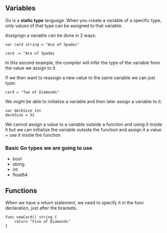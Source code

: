 ## Variables

Go is a **static type** language. When you create a variable of a specific type, only values of that type can be assigned to that variable. <br>

Assignign a variable can be done in 2 ways:

```
var card string = "Ace of Spades"
```

```
card := "Ace of Spades
```

In this second example, the compiler will infer the type of the variable from the value we assign to it. <br>

If we then want to reassign a new value to the same variable we can just type:

```
card = "Two of Diamonds"
```

We might be able to initialize a variable and then later assign a variable to it:

```
var deckSize int
deckSize = 52
```

We cannot assign a value to a variable outside a function and using it inside it but we can initialize the variable outside the function and assign it a value + use it inside the function.

### Basic Go types we are going to use

- bool
- string
- int
- float64

## Functions

When we have a return statement, we need to specify it in the func declaration, just after the brackets.

```
func newCard() string {
	return "Five of Diamonds"
}
```
